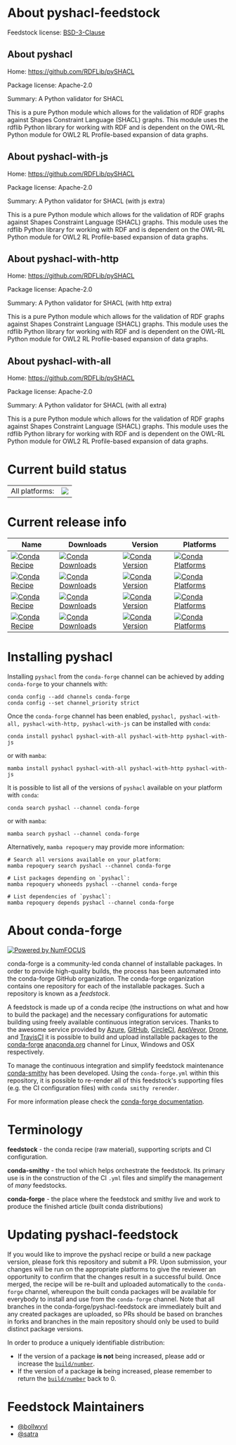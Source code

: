 About pyshacl-feedstock
=======================

Feedstock license: [BSD-3-Clause](https://github.com/conda-forge/pyshacl-feedstock/blob/main/LICENSE.txt)


About pyshacl
-------------

Home: https://github.com/RDFLib/pySHACL

Package license: Apache-2.0

Summary: A Python validator for SHACL

This is a pure Python module which allows for the validation of RDF graphs
against Shapes Constraint Language (SHACL) graphs. This module uses the
rdflib Python library for working with RDF and is dependent on the OWL-RL
Python module for OWL2 RL Profile-based expansion of data graphs.

About pyshacl-with-js
---------------------

Home: https://github.com/RDFLib/pySHACL

Package license: Apache-2.0

Summary: A Python validator for SHACL (with js extra)

This is a pure Python module which allows for the validation of RDF graphs
against Shapes Constraint Language (SHACL) graphs. This module uses the
rdflib Python library for working with RDF and is dependent on the OWL-RL
Python module for OWL2 RL Profile-based expansion of data graphs.

About pyshacl-with-http
-----------------------

Home: https://github.com/RDFLib/pySHACL

Package license: Apache-2.0

Summary: A Python validator for SHACL (with http extra)

This is a pure Python module which allows for the validation of RDF graphs
against Shapes Constraint Language (SHACL) graphs. This module uses the
rdflib Python library for working with RDF and is dependent on the OWL-RL
Python module for OWL2 RL Profile-based expansion of data graphs.

About pyshacl-with-all
----------------------

Home: https://github.com/RDFLib/pySHACL

Package license: Apache-2.0

Summary: A Python validator for SHACL (with all extra)

This is a pure Python module which allows for the validation of RDF graphs
against Shapes Constraint Language (SHACL) graphs. This module uses the
rdflib Python library for working with RDF and is dependent on the OWL-RL
Python module for OWL2 RL Profile-based expansion of data graphs.

Current build status
====================


<table><tr><td>All platforms:</td>
    <td>
      <a href="https://dev.azure.com/conda-forge/feedstock-builds/_build/latest?definitionId=6741&branchName=main">
        <img src="https://dev.azure.com/conda-forge/feedstock-builds/_apis/build/status/pyshacl-feedstock?branchName=main">
      </a>
    </td>
  </tr>
</table>

Current release info
====================

| Name | Downloads | Version | Platforms |
| --- | --- | --- | --- |
| [![Conda Recipe](https://img.shields.io/badge/recipe-pyshacl-green.svg)](https://anaconda.org/conda-forge/pyshacl) | [![Conda Downloads](https://img.shields.io/conda/dn/conda-forge/pyshacl.svg)](https://anaconda.org/conda-forge/pyshacl) | [![Conda Version](https://img.shields.io/conda/vn/conda-forge/pyshacl.svg)](https://anaconda.org/conda-forge/pyshacl) | [![Conda Platforms](https://img.shields.io/conda/pn/conda-forge/pyshacl.svg)](https://anaconda.org/conda-forge/pyshacl) |
| [![Conda Recipe](https://img.shields.io/badge/recipe-pyshacl--with--all-green.svg)](https://anaconda.org/conda-forge/pyshacl-with-all) | [![Conda Downloads](https://img.shields.io/conda/dn/conda-forge/pyshacl-with-all.svg)](https://anaconda.org/conda-forge/pyshacl-with-all) | [![Conda Version](https://img.shields.io/conda/vn/conda-forge/pyshacl-with-all.svg)](https://anaconda.org/conda-forge/pyshacl-with-all) | [![Conda Platforms](https://img.shields.io/conda/pn/conda-forge/pyshacl-with-all.svg)](https://anaconda.org/conda-forge/pyshacl-with-all) |
| [![Conda Recipe](https://img.shields.io/badge/recipe-pyshacl--with--http-green.svg)](https://anaconda.org/conda-forge/pyshacl-with-http) | [![Conda Downloads](https://img.shields.io/conda/dn/conda-forge/pyshacl-with-http.svg)](https://anaconda.org/conda-forge/pyshacl-with-http) | [![Conda Version](https://img.shields.io/conda/vn/conda-forge/pyshacl-with-http.svg)](https://anaconda.org/conda-forge/pyshacl-with-http) | [![Conda Platforms](https://img.shields.io/conda/pn/conda-forge/pyshacl-with-http.svg)](https://anaconda.org/conda-forge/pyshacl-with-http) |
| [![Conda Recipe](https://img.shields.io/badge/recipe-pyshacl--with--js-green.svg)](https://anaconda.org/conda-forge/pyshacl-with-js) | [![Conda Downloads](https://img.shields.io/conda/dn/conda-forge/pyshacl-with-js.svg)](https://anaconda.org/conda-forge/pyshacl-with-js) | [![Conda Version](https://img.shields.io/conda/vn/conda-forge/pyshacl-with-js.svg)](https://anaconda.org/conda-forge/pyshacl-with-js) | [![Conda Platforms](https://img.shields.io/conda/pn/conda-forge/pyshacl-with-js.svg)](https://anaconda.org/conda-forge/pyshacl-with-js) |

Installing pyshacl
==================

Installing `pyshacl` from the `conda-forge` channel can be achieved by adding `conda-forge` to your channels with:

```
conda config --add channels conda-forge
conda config --set channel_priority strict
```

Once the `conda-forge` channel has been enabled, `pyshacl, pyshacl-with-all, pyshacl-with-http, pyshacl-with-js` can be installed with `conda`:

```
conda install pyshacl pyshacl-with-all pyshacl-with-http pyshacl-with-js
```

or with `mamba`:

```
mamba install pyshacl pyshacl-with-all pyshacl-with-http pyshacl-with-js
```

It is possible to list all of the versions of `pyshacl` available on your platform with `conda`:

```
conda search pyshacl --channel conda-forge
```

or with `mamba`:

```
mamba search pyshacl --channel conda-forge
```

Alternatively, `mamba repoquery` may provide more information:

```
# Search all versions available on your platform:
mamba repoquery search pyshacl --channel conda-forge

# List packages depending on `pyshacl`:
mamba repoquery whoneeds pyshacl --channel conda-forge

# List dependencies of `pyshacl`:
mamba repoquery depends pyshacl --channel conda-forge
```


About conda-forge
=================

[![Powered by
NumFOCUS](https://img.shields.io/badge/powered%20by-NumFOCUS-orange.svg?style=flat&colorA=E1523D&colorB=007D8A)](https://numfocus.org)

conda-forge is a community-led conda channel of installable packages.
In order to provide high-quality builds, the process has been automated into the
conda-forge GitHub organization. The conda-forge organization contains one repository
for each of the installable packages. Such a repository is known as a *feedstock*.

A feedstock is made up of a conda recipe (the instructions on what and how to build
the package) and the necessary configurations for automatic building using freely
available continuous integration services. Thanks to the awesome service provided by
[Azure](https://azure.microsoft.com/en-us/services/devops/), [GitHub](https://github.com/),
[CircleCI](https://circleci.com/), [AppVeyor](https://www.appveyor.com/),
[Drone](https://cloud.drone.io/welcome), and [TravisCI](https://travis-ci.com/)
it is possible to build and upload installable packages to the
[conda-forge](https://anaconda.org/conda-forge) [anaconda.org](https://anaconda.org/)
channel for Linux, Windows and OSX respectively.

To manage the continuous integration and simplify feedstock maintenance
[conda-smithy](https://github.com/conda-forge/conda-smithy) has been developed.
Using the ``conda-forge.yml`` within this repository, it is possible to re-render all of
this feedstock's supporting files (e.g. the CI configuration files) with ``conda smithy rerender``.

For more information please check the [conda-forge documentation](https://conda-forge.org/docs/).

Terminology
===========

**feedstock** - the conda recipe (raw material), supporting scripts and CI configuration.

**conda-smithy** - the tool which helps orchestrate the feedstock.
                   Its primary use is in the construction of the CI ``.yml`` files
                   and simplify the management of *many* feedstocks.

**conda-forge** - the place where the feedstock and smithy live and work to
                  produce the finished article (built conda distributions)


Updating pyshacl-feedstock
==========================

If you would like to improve the pyshacl recipe or build a new
package version, please fork this repository and submit a PR. Upon submission,
your changes will be run on the appropriate platforms to give the reviewer an
opportunity to confirm that the changes result in a successful build. Once
merged, the recipe will be re-built and uploaded automatically to the
`conda-forge` channel, whereupon the built conda packages will be available for
everybody to install and use from the `conda-forge` channel.
Note that all branches in the conda-forge/pyshacl-feedstock are
immediately built and any created packages are uploaded, so PRs should be based
on branches in forks and branches in the main repository should only be used to
build distinct package versions.

In order to produce a uniquely identifiable distribution:
 * If the version of a package **is not** being increased, please add or increase
   the [``build/number``](https://docs.conda.io/projects/conda-build/en/latest/resources/define-metadata.html#build-number-and-string).
 * If the version of a package **is** being increased, please remember to return
   the [``build/number``](https://docs.conda.io/projects/conda-build/en/latest/resources/define-metadata.html#build-number-and-string)
   back to 0.

Feedstock Maintainers
=====================

* [@bollwyvl](https://github.com/bollwyvl/)
* [@satra](https://github.com/satra/)

